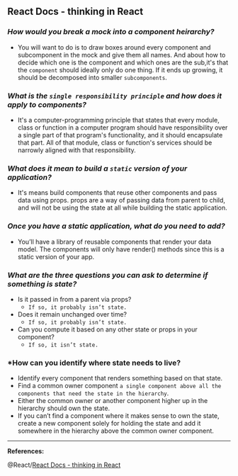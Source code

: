 ## **React Docs - thinking in React**

### ***How would you break a mock into a component heirarchy?***

- You will want to do is to draw boxes around every component and subcomponent in the mock and give them all names. And about how to decide which one is the component and which ones are the sub,it's that the `component` should ideally only do one thing. If it ends up growing, it should be decomposed into smaller `subcomponents`.

### ***What is the `single responsibility principle` and how does it apply to components?***

- It's a computer-programming principle that states that every module, class or function in a computer program should have responsibility over a single part of that program's functionality, and it should encapsulate that part. All of that module, class or function's services should be narrowly aligned with that responsibility.

### ***What does it mean to build a `static` version of your application?***

- It's means build components that reuse other components and pass data using props. props are a way of passing data from parent to child, and will not be using the state at all while building the static application.

### ***Once you have a static application, what do you need to add?***

-  You’ll have a library of reusable components that render your data model. The components will only have render() methods since this is a static version of your app. 

### ***What are the three questions you can ask to determine if something is state?***

- Is it passed in from a parent via props? 
    - `If so, it probably isn’t state.`
- Does it remain unchanged over time? 
    - `If so, it probably isn’t state.`
- Can you compute it based on any other state or props in your component? 
    - `If so, it isn’t state.`

### ***How can you identify where state needs to live?**

- Identify every component that renders something based on that state.
- Find a common owner component `a single component above all the components that need the state in the hierarchy`.
- Either the common owner or another component higher up in the hierarchy should own the state.
- If you can’t find a component where it makes sense to own the state, create a new component solely for holding the state and add it somewhere in the hierarchy above the common owner component.

---------------------------------------------------

**References:**

@React/[React Docs - thinking in React](https://reactjs.org/docs/thinking-in-react.html)